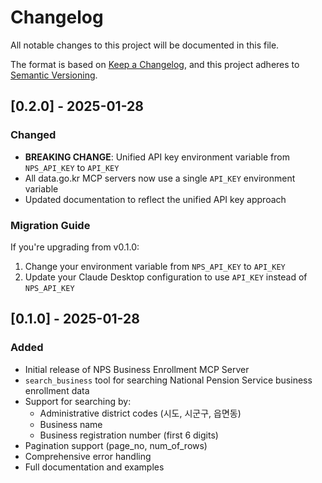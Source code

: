 # Changelog

All notable changes to this project will be documented in this file.

The format is based on [Keep a Changelog](https://keepachangelog.com/en/1.0.0/),
and this project adheres to [Semantic Versioning](https://semver.org/spec/v2.0.0.html).

## [0.2.0] - 2025-01-28

### Changed
- **BREAKING CHANGE**: Unified API key environment variable from `NPS_API_KEY` to `API_KEY`
- All data.go.kr MCP servers now use a single `API_KEY` environment variable
- Updated documentation to reflect the unified API key approach

### Migration Guide
If you're upgrading from v0.1.0:
1. Change your environment variable from `NPS_API_KEY` to `API_KEY`
2. Update your Claude Desktop configuration to use `API_KEY` instead of `NPS_API_KEY`

## [0.1.0] - 2025-01-28

### Added
- Initial release of NPS Business Enrollment MCP Server
- `search_business` tool for searching National Pension Service business enrollment data
- Support for searching by:
  - Administrative district codes (시도, 시군구, 읍면동)
  - Business name
  - Business registration number (first 6 digits)
- Pagination support (page_no, num_of_rows)
- Comprehensive error handling
- Full documentation and examples